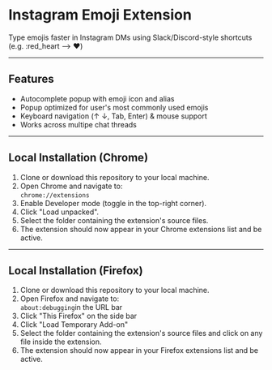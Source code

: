 # Instagram Emoji Extension
Type emojis faster in Instagram DMs using Slack/Discord-style shortcuts (e.g. :red_heart --> ❤️)

---

## Features
- Autocomplete popup with emoji icon and alias
- Popup optimized for user's most commonly used emojis
- Keyboard navigation (↑ ↓, Tab, Enter) & mouse support  
- Works across multipe chat threads

---

## Local Installation (Chrome)
1. Clone or download this repository to your local machine.
2. Open Chrome and navigate to:  
   `chrome://extensions`
3. Enable Developer mode (toggle in the top-right corner).
4. Click "Load unpacked".
5. Select the folder containing the extension's source files.
6. The extension should now appear in your Chrome extensions list and be active.

---

## Local Installation (Firefox)
1. Clone or download this repository to your local machine.
2. Open Firefox and navigate to:  
   `about:debugging`in the URL bar
3. Click "This Firefox" on the side bar
4. Click "Load Temporary Add-on"
5. Select the folder containing the extension's source files and click on any file inside the extension.
6. The extension should now appear in your Firefox extensions list and be active.
